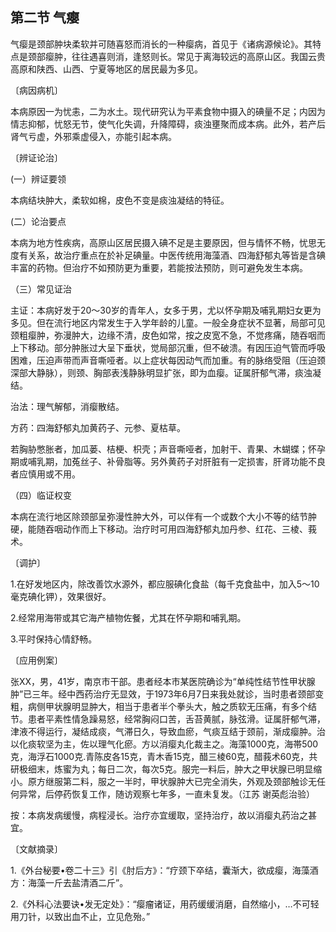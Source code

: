 ## 第二节 气瘿

气瘿是颈部肿块柔软并可随喜怒而消长的一种瘿病，首见于《诸病源候论》。其特点是颈部瘿肿，往往遇喜则消，逢怒则长。常见于离海较远的高原山区。我国云贵高原和陕西、山西、宁夏等地区的居民最为多见。

〔病因病机〕

本病原因一为忧恚，二为水土。现代研究认为平素食物中摄入的碘量不足；内因为情志抑郁，忧怒无节，使气化失调，升降障碍，痰浊壅聚而成本病。此外，若产后肾气亏虚，外邪乘虚侵入，亦能引起本病。

〔辨证论治〕

(一）辨证要领

本病结块肿大，柔软如棉，皮色不变是痰浊凝结的特征。

(二）论治要点

本病为地方性疾病，高原山区居民摄入碘不足是主要原因，但与情怀不畅，忧思无度有关系，故治疗重点在於补足碘量。中医传统用海藻酒、四海舒郁丸等皆是含碘丰富的药物。但治疗不如预防更为重要，若能按法预防，则可避免发生本病。

（三）常见证治

主证：本病好发于20〜30岁的青年人，女多于男，尤以怀孕期及哺乳期妇女更为多见。但在流行地区内常发生于入学年龄的儿童。一般全身症状不显著，局部可见颈粗瘿肿，弥漫肿大，边缘不清，皮色如常，按之皮宽不急，不觉疼痛，随吞咽而上下移动。部分肿胀过大呈下垂状，觉局部沉重，但不破溃。有因压迫气管而呼吸困难，压迫声带而声音嘶哑者。以上症状每因动气而加重。有的脉络受阻（压迫颈深部大静脉），则颈、胸部表浅静脉明显扩张，即为血瘿。证属肝郁气滞，痰浊凝结。

治法：理气解郁，消瘿散结。

方药：四海舒郁丸加黄药子、元参、夏枯草。

若胸胁憋胀者，加瓜蒌、桔梗、枳壳；声音嘶哑者，加射干、青果、木蝴蝶；怀孕期或哺乳期，加菟丝子、补骨脂等。另外黄药子对肝脏有一定损害，肝肾功能不良者应慎用或不用。

（四）临证权变

本病在流行地区除颈部呈弥漫性肿大外，可以伴有一个或数个大小不等的结节肿硬，能随吞咽动作而上下移动。治疗时可用四海舒郁丸加丹参、红花、三棱、莪术。

〔调护〕

1.在好发地区内，除改善饮水源外，都应服碘化食盐（每千克食盐中，加入5〜10毫克碘化钾），效果很好。

2.经常用海带或其它海产植物佐餐，尤其在怀孕期和哺乳期。

3.平时保持心情舒畅。

〔应用例案〕

张XX，男，41岁，南京市干部。患者经本市某医院确诊为“单纯性结节性甲状腺肿”已三年。经中西药治疗无显效，于1973年6月7日来我处就诊，当时患者颈部变粗，病侧甲状腺明显肿大，相当于患者半个拳头大，触之质软无压痛，有多个结节。患者平素性情急躁易怒，经常胸闷口苦，舌苔黄腻，脉弦滑。证属肝郁气滞，津液不得运行，凝结成痰，气滞日久，导致血瘀，气痰互结于颈前，渐成瘿肿。治以化痰软坚为主，佐以理气化瘀。方以消瘿丸化裁主之。海藻1000克，海帯500克，海浮石1000克.青陈皮各15克，青木香15克，醋三棱60克，醋莪术60克，共研极细末，炼蜜为丸；每日二次，每次5克。服完一料后，肿大之甲状腺已明显缩小。原方继服第二料，服之一半时，甲状腺肿大已完全消失，外观及颈部触诊无任何异常，后停药恢复工作，随访观察七年多，一直未复发。（江苏 谢英彪治验）

按：本病发病缓慢，病程浸长。治疗亦宜缓取，坚持治疗，故以消瘿丸药治之甚宜。

〔文献摘录〕

1.《外台秘要•卷二十三》引《肘后方》：“疗颈下卒结，囊渐大，欲成瘿，海藻酒方：海藻一斤去盐清酒二斤”。

2.《外科心法要诀•发无定处》：“瘿瘤诸证，用药缓缓消磨，自然缩小，…不可轻用刀针，以致出血不止，立见危殆。”
